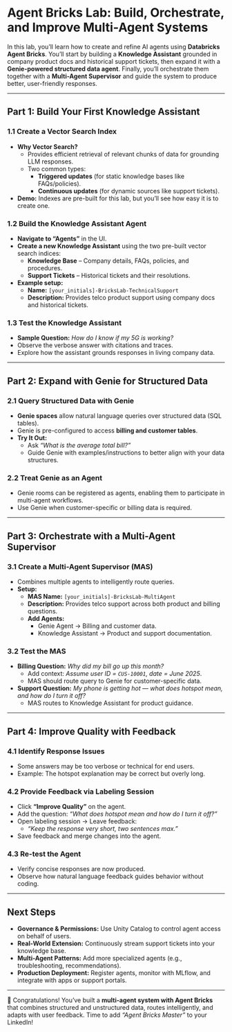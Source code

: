 # Agent Bricks Lab: Build, Orchestrate, and Improve Multi-Agent Systems

In this lab, you’ll learn how to create and refine AI agents using **Databricks Agent Bricks**. You’ll start by building a **Knowledge Assistant** grounded in company product docs and historical support tickets, then expand it with a **Genie-powered structured data agent**. Finally, you’ll orchestrate them together with a **Multi-Agent Supervisor** and guide the system to produce better, user-friendly responses.

---

## Part 1: Build Your First Knowledge Assistant  

### 1.1 Create a Vector Search Index  
- **Why Vector Search?**  
  - Provides efficient retrieval of relevant chunks of data for grounding LLM responses.  
  - Two common types:  
    - **Triggered updates** (for static knowledge bases like FAQs/policies).  
    - **Continuous updates** (for dynamic sources like support tickets).  
- **Demo:** Indexes are pre-built for this lab, but you’ll see how easy it is to create one.

### 1.2 Build the Knowledge Assistant Agent  
- **Navigate to “Agents”** in the UI.  
- **Create a new Knowledge Assistant** using the two pre-built vector search indices:  
  - **Knowledge Base** – Company details, FAQs, policies, and procedures.  
  - **Support Tickets** – Historical tickets and their resolutions.  
- **Example setup:**  
  - **Name:** `[your_initials]-BricksLab-TechnicalSupport`  
  - **Description:** Provides telco product support using company docs and historical tickets.  

### 1.3 Test the Knowledge Assistant  
- **Sample Question:** *How do I know if my 5G is working?*  
- Observe the verbose answer with citations and traces.  
- Explore how the assistant grounds responses in living company data.  

---

## Part 2: Expand with Genie for Structured Data  

### 2.1 Query Structured Data with Genie  
- **Genie spaces** allow natural language queries over structured data (SQL tables).  
- Genie is pre-configured to access **billing and customer tables**.  
- **Try It Out:**  
  - Ask *“What is the average total bill?”*  
  - Guide Genie with examples/instructions to better align with your data structures.  

### 2.2 Treat Genie as an Agent  
- Genie rooms can be registered as agents, enabling them to participate in multi-agent workflows.  
- Use Genie when customer-specific or billing data is required.  

---

## Part 3: Orchestrate with a Multi-Agent Supervisor  

### 3.1 Create a Multi-Agent Supervisor (MAS)  
- Combines multiple agents to intelligently route queries.  
- **Setup:**  
  - **MAS Name:** `[your_initials]-BricksLab-MultiAgent`  
  - **Description:** Provides telco support across both product and billing questions.  
  - **Add Agents:**  
    - Genie Agent → Billing and customer data.  
    - Knowledge Assistant → Product and support documentation.  

### 3.2 Test the MAS  
- **Billing Question:** *Why did my bill go up this month?*  
  - Add context: *Assume user ID = `CUS-10001`, date = June 2025*.  
  - MAS should route query to Genie for customer-specific data.  
- **Support Question:** *My phone is getting hot — what does hotspot mean, and how do I turn it off?*  
  - MAS routes to Knowledge Assistant for product guidance.  

---

## Part 4: Improve Quality with Feedback  

### 4.1 Identify Response Issues  
- Some answers may be too verbose or technical for end users.  
- Example: The hotspot explanation may be correct but overly long.

### 4.2 Provide Feedback via Labeling Session  
- Click **“Improve Quality”** on the agent.  
- Add the question: *“What does hotspot mean and how do I turn it off?”*  
- Open labeling session → Leave feedback:  
  - *“Keep the response very short, two sentences max.”*  
- Save feedback and merge changes into the agent.  

### 4.3 Re-test the Agent  
- Verify concise responses are now produced.  
- Observe how natural language feedback guides behavior without coding.  

---

## Next Steps  
- **Governance & Permissions:** Use Unity Catalog to control agent access on behalf of users.  
- **Real-World Extension:** Continuously stream support tickets into your knowledge base.  
- **Multi-Agent Patterns:** Add more specialized agents (e.g., troubleshooting, recommendations).  
- **Production Deployment:** Register agents, monitor with MLflow, and integrate with apps or support portals.  

---

🎉 Congratulations! You’ve built a **multi-agent system with Agent Bricks** that combines structured and unstructured data, routes intelligently, and adapts with user feedback. Time to add *“Agent Bricks Master”* to your LinkedIn!  
